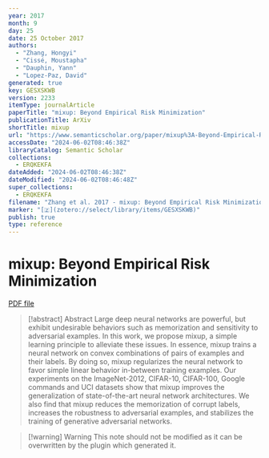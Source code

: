 ```yaml
---
year: 2017
month: 9
day: 25
date: 25 October 2017
authors:
  - "Zhang, Hongyi"
  - "Cissé, Moustapha"
  - "Dauphin, Yann"
  - "Lopez-Paz, David"
generated: true
key: GESXSKWB
version: 2233
itemType: journalArticle
paperTitle: "mixup: Beyond Empirical Risk Minimization"
publicationTitle: ArXiv
shortTitle: mixup
url: "https://www.semanticscholar.org/paper/mixup%3A-Beyond-Empirical-Risk-Minimization-Zhang-Ciss%C3%A9/4feef0fd284feb1233399b400eb897f59ec92755"
accessDate: "2024-06-02T08:46:38Z"
libraryCatalog: Semantic Scholar
collections:
  - ERQKEKFA
dateAdded: "2024-06-02T08:46:38Z"
dateModified: "2024-06-02T08:46:48Z"
super_collections:
  - ERQKEKFA
filename: "Zhang et al. 2017 - mixup: Beyond Empirical Risk Minimization.pdf"
marker: "[🇿](zotero://select/library/items/GESXSKWB)"
publish: true
type: reference
---
```

# mixup: Beyond Empirical Risk Minimization

[PDF file](/Papers/PDFs/Zhang%20et%20al.%202017%20-%20mixup:%20Beyond%20Empirical%20Risk%20Minimization.pdf)

> [!abstract] Abstract
> Large deep neural networks are powerful, but exhibit undesirable behaviors such as memorization and sensitivity to adversarial examples. In this work, we propose mixup, a simple learning principle to alleviate these issues. In essence, mixup trains a neural network on convex combinations of pairs of examples and their labels. By doing so, mixup regularizes the neural network to favor simple linear behavior in-between training examples. Our experiments on the ImageNet-2012, CIFAR-10, CIFAR-100, Google commands and UCI datasets show that mixup improves the generalization of state-of-the-art neural network architectures. We also find that mixup reduces the memorization of corrupt labels, increases the robustness to adversarial examples, and stabilizes the training of generative adversarial networks.

>[!warning] Warning
> This note should not be modified as it can be overwritten by the plugin which generated it.

